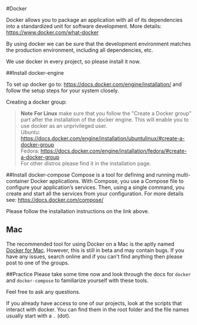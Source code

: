 #Docker

Docker allows you to package an application with all of its dependencies into a standardized unit for software development. More details: https://www.docker.com/what-docker

By using docker we can be sure that the development environment matches the production environment, including all dependencies, etc.

We use docker in every project, so please install it now.

##Install docker-engine

To set up docker go to: https://docs.docker.com/engine/installation/ and follow the setup steps for your system closely.

Creating a docker group:
>  **Note** **For Linux** make sure that you follow the "Create a Docker group" part after the installation of the docker engine. This will enable you to use docker as an unprivileged user.   
Ubuntu: https://docs.docker.com/engine/installation/ubuntulinux/#create-a-docker-group  
Fedora: https://docs.docker.com/engine/installation/fedora/#create-a-docker-group  
For other distros please find it in the installation page.

##Install docker-compose
Compose is a tool for defining and running multi-container Docker applications. With Compose, you use a Compose file to configure your application’s services. Then, using a single command, you create and start all the services from your configuration. For more details see: https://docs.docker.com/compose/

Please follow the installation instructions on the link above.

## Mac
The recommended tool for using Docker on a Mac is the aptly named [Docker for Mac](https://docs.docker.com/docker-for-mac/). However, this is still in beta and may contain bugs. If you have any issues, search online and if you can't find anything then please post to one of the groups.

##Practice
Please take some time now and look through the docs for `docker` and `docker-compose` to familiarize yourself with these tools.

Feel free to ask any questions.

If you already have access to one of our projects, look at the scripts that interact with docker. You can find them in the root folder and the file names usually start with a `.` (dot).
